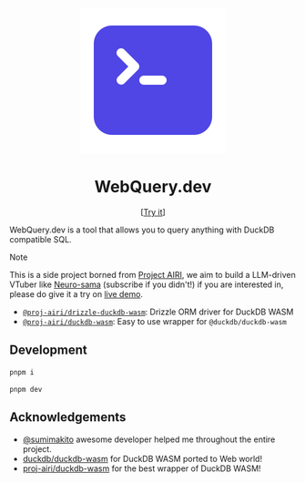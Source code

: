 <p align="center">
  <img src="./apps/webquery-web/public/favicon.svg">
</p>

<h1 align="center">WebQuery.dev</h1>

<p align="center">
  [<a href="https://webquery.dev">Try it</a>]
</p>

WebQuery.dev is a tool that allows you to query anything with DuckDB compatible SQL.

> [!NOTE]
>
> This is a side project borned from [Project AIRI](https://github.com/moeru-ai/airi), we aim to build a LLM-driven VTuber like [Neuro-sama](https://www.youtube.com/@Neurosama) (subscribe if you didn't!) if you are interested in, please do give it a try on [live demo](https://airi.moeru.ai).
>
> - [`@proj-airi/drizzle-duckdb-wasm`](https://github.com/moeru-ai/airi/tree/main/packages/drizzle-duckdb-wasm/README.md): Drizzle ORM driver for DuckDB WASM
> - [`@proj-airi/duckdb-wasm`](https://github.com/moeru-ai/airi/tree/main/packages/duckdb-wasm/README.md): Easy to use wrapper for `@duckdb/duckdb-wasm`

## Development

```shell
pnpm i
```

```shell
pnpm dev
```

## Acknowledgements

- [@sumimakito](https://github.com/sumimakito) awesome developer helped me throughout the entire project.
- [duckdb/duckdb-wasm](https://github.com/duckdb/duckdb-wasm) for DuckDB WASM ported to Web world!
- [proj-airi/duckdb-wasm](https://github.com/proj-airi/duckdb-wasm) for the best wrapper of DuckDB WASM!

